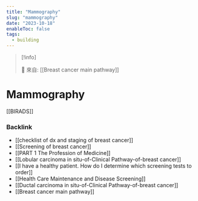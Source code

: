 ```yaml
---
title: "Mammography"
slug: "mammography"
date: "2023-10-18"
enableToc: false
tags:
  - building
---
```


> [!info]
>
> 🌱 來自: [[Breast cancer main pathway]]

# Mammography

[[BIRADS]]

### Backlink

- [[checklist of dx and staging of breast cancer]]
- [[Screening of breast cancer]]
- [[PART 1 The Profession of Medicine]]
- [[Lobular carcinoma in situ-of-Clinical Pathway-of-breast cancer]]
- [[I have a healthy patient. How do I determine which screening tests to order]]
- [[Health Care Maintenance and Disease Screening]]
- [[Ductal carcinoma in situ-of-Clinical Pathway-of-breast cancer]]
- [[Breast cancer main pathway]]
